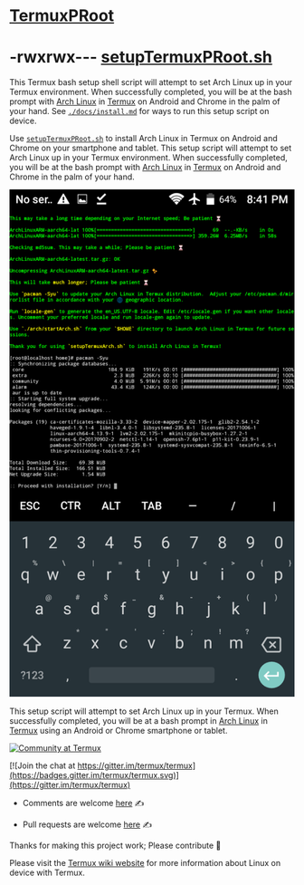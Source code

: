 # [TermuxPRoot](https://github.com/sdrausty/TermuxPRoot)

# -rwxrwx--- [setupTermuxPRoot.sh](https://raw.githubusercontent.com/sdrausty/TermuxPRoot/master/setupTermuxPRoot.sh)

This Termux bash setup shell script will attempt to set Arch Linux up in your Termux environment.  When successfully completed, you will be at the bash prompt with [Arch Linux](http://mirror.archlinuxarm.org/os/) in [Termux](https://wiki.termux.com/) on Android and Chrome in the palm of your hand. See [`./docs/install.md`](./install.md) for ways to run this setup script on device.

Use [`setupTermuxPRoot.sh`](https://raw.githubusercontent.com/sdrausty/TermuxPRoot/master/setupTermuxPRoot.sh) to install Arch Linux in Termux on Android and Chrome on your smartphone and tablet.  This setup script will attempt to set Arch Linux up in your Termux environment.  When successfully completed, you will be at the bash prompt with [Arch Linux](http://mirror.archlinuxarm.org/os/) in [Termux](https://wiki.termux.com/) on Android and Chrome in the palm of your hand.

![Linux on Android](./archntoau.png)

This setup script will attempt to set Arch Linux up in your Termux.  When successfully completed, you will be at a bash prompt in [Arch Linux](http://mirror.archlinuxarm.org/os/) in [Termux](https://wiki.termux.com/) using an Android or Chrome smartphone or tablet. 

[![Community at Termux](https://termux.com/favicon.ico)](https://wiki.termux.com/wiki/Community)

[![Join the chat at https://gitter.im/termux/termux](https://badges.gitter.im/termux/termux.svg)](https://gitter.im/termux/termux)

* Comments are welcome [here](https://github.com/sdrausty/TermuxPRoot/issues) ✍

* Pull requests are welcome [here](https://github.com/sdrausty/TermuxPRoot/pulls) ✍

Thanks for making this project work; Please contribute 🔆 

Please visit the [Termux wiki website](https://wiki.termux.com/) for more information about Linux on device with Termux.
